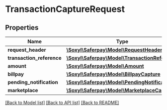 # TransactionCaptureRequest

## Properties
Name | Type | Description | Notes
------------ | ------------- | ------------- | -------------
**request_header** | [**\Soxyl\Saferpay\Model\RequestHeader**](RequestHeader.md) |  | 
**transaction_reference** | [**\Soxyl\Saferpay\Model\TransactionReference**](TransactionReference.md) |  | 
**amount** | [**\Soxyl\Saferpay\Model\Amount**](Amount.md) |  | [optional] 
**billpay** | [**\Soxyl\Saferpay\Model\BillpayCapture**](BillpayCapture.md) |  | [optional] 
**pending_notification** | [**\Soxyl\Saferpay\Model\PendingNotification**](PendingNotification.md) |  | [optional] 
**marketplace** | [**\Soxyl\Saferpay\Model\MarketplaceCapture**](MarketplaceCapture.md) |  | [optional] 

[[Back to Model list]](../README.md#documentation-for-models) [[Back to API list]](../README.md#documentation-for-api-endpoints) [[Back to README]](../README.md)


